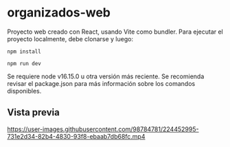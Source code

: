 # organizados-web

Proyecto web creado con React, usando Vite como bundler. Para ejecutar el proyecto localmente, debe clonarse y luego: 

```
npm install 

npm run dev
```

Se requiere node v16.15.0 u otra versión más reciente. Se recomienda revisar el package.json para más información sobre los comandos disponibles.

## Vista previa

https://user-images.githubusercontent.com/98784781/224452995-731e2d34-82b4-4830-93f8-ebaab7db68fc.mp4

